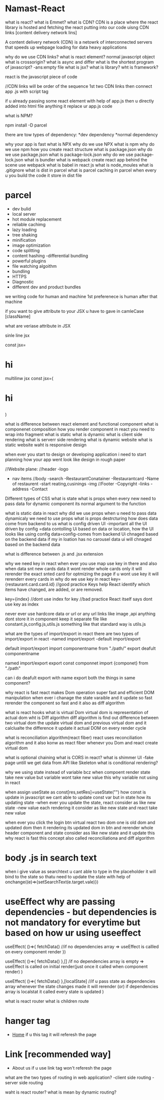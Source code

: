 # Namast-React
what is react?
what is Emmet?
what is CDN?
CDN is a place where the react library is hosted and fetching the react putting into our code uisng CDN links [content delivery network lins]

A content delivery network (CDN) is a netowrk of interconnected servers that speeds up webpage loading for data heavy applications

why do we use CDN links?
what is react element?
normal javascript object
what is crossorigin?
what is async and differ
what is the shortest program of javascript? 
-ans:empty file
what is jsx?
what is library?
wht is framework?

react is the javascript piece of code

//CDN links will be order of the sequence
1st two CDN links 
then connect app .js with script tag

if u already passing some react element with help of app.js then u directly added into html file anything it replace ur app.js code

what is NPM?

npm install
 -D parcel

there are tow types of dependency:
*dev dependency
*normal dependency

why your app is fast
what is NPX
why do we use NPX
what is npm
why do we use npm
how you create react structure
what is package.json
why do we use package.json
what is package-lock.json
why do we use package-lock.json
what is bundler
what is webpack
create react app behind the scene use webpack
what is babel in react js
what is node_moules
what is .gitignore
what is dist in parcel
what is parcel caching in parcel
when every u you build the code it store in dist file 

# parcel
- dev bulid
- local server
- hot module replacement 
- reliable cachimg
- lazy loading
- tree shaking
- minification
- image optimization
- code splitting
- content hashing
-differential bundling
- powerful plugins
- file watching algoithm
- bundling
- HTTPS
- Diagnostic
- different dev and product bundles

we writing code for human and machine 1st preferenece is human after that machine

if you want to give attribute to your JSX u have to gave in camleCase [className]

what are veriase attribute in JSX

sinle line jsx

const jsx=<h1>hi</h1>

multilinw jsx
const jsx=(<h1>
hi
</h1>)

what is difference between react element and functional component
what is componenet composition
how you render component in react
<reactcomponent/>  you need to wrap into fragment
what is static
what is dynamic
what is client side rendering
what is serverr side rendering
what is dynamic website
what is static website
waht is responsive design

when ever you start to design or developing application i need to start planning how your app went look like design in rough paper

//Website plane:
//header
 -logo
 - nav items
 //body
  -search
  -RestaurantConatainer
  -Restaurantcard
      -Name of restaurent
      -start reating,cusinings
      -img
//Footer
 -Copyright
 -links
 -address
 -Contact

 Different types of CSS
what is  state
what is props
when every new need to pass data for dynamic component 
its normal argument to the function

what is static data in react
why did we use props
when u need to pass data dynamicaly we need to use props
what is props destrcturing
how does data come from backend to us
what is config driven UI -important
all the UI driven by config =data
contolling Ui based on data or location, how the UI looks like using config
data=config-comes from backend
Ui chnaged based on the backend data if my in loation has no carousel data ui will chnaged based on the backend data

what is difference between .js and .jsx extension

why we need key in react
when ever you use map use key in there and also
when data snt new cards data it wont render whole cards only it will rerender the exact snted card for optmizing the page if u wont use key it will rerenderr every cards in 
why do we use key in react
key={restaurant.card.card.id}     //good practice
Keys help React identify which items have changed, are added, or are removed.


key={index}  //dont use index for key  //bad practice
React itself says dont use key as index 

never ever use hardcore data or url or any url links like image ,api anything dont store it in component keep it separate file
like constant.js,config.js,utils.js something like that standard way is utils.js

what are the types of import/export in react
there are two types of import/export in react
-named import/export
-default import/export

default import/export
  import componentname from "./path/"
  export deafult componentname

named import/export
  export const componnet
  import {componet} from "./path"

can i do deafult export with name export both the things in same component?

why react is fast
react makes Dom operation super fast and efficient DOM manipulation when ever i chanage the state varaible and it update so fast rerender the component so fast and it also as diff algorithm

what is react hooks
what is virtual Dom 
virtual dom is representation of actual dom
wht is Diff algorithm
diff algorithm is find out difference between two virtual dom the update virtual dom and previous virtual dom and it calclualte the difference it update it actual DOM on every render cycle

what is reconciliation algorithm(react fiber)
react uses reconciliation algorithm and it also konw as react fiber whenevr you Dom and react create virtual dom

what is optional chaining
what is CORS in react?
what is shimmer UI -fake page untill we get data from API like Skeleton
what is conditional rendering?

why we using state instead of variable bcz when compoent render state take new value but variable wont take new value this why variable not using in react 

when assign useState as const[res,setRes]=useState("") how const is update in javascript we cant able to update const var but in state how its updating state -when ever you update the state, react consider as like new state -new value each rendering it consider as like new state and react take new value


when ever you click the login btn virtual react two dom one is old dom and updated dom then it rendering its updated dom in btn and rerender whole header component and state consider ass like new state and it update this why react is fast this concept also called reconciliationa and diff algorithm

# body .js in search text
 when i give value as searchtext u cant able to type in the placeholder it will bind to the state so thatu need to update the state with help of onchange((e)=>{setSearchText(e.target.vale)})

 # useEffect why are passing dependencies - but dependencies is not mandatory for everytime but based on how ur using useeffect

useEffect(
  ()=>{
    fetchData()  //if no dependencies array => useEffect is callled on every component render
  })

 useEffect(
  ()=>{
    fetchData()
  },[] /if no dependencies array is empty => useEffect is called on initial render(just once it called when component render)
 )

 useEffect(
  ()=>{
    fetchData()
  },[localState]   //if u pass state as dependencies array whenever the state changes made it will rerender
  (or) if dependencies array is localstat it called every state is updated
 )

 what is react router
 what is children route

# hanger tag
<ul>
<li>
 <a href="/">Home</a> if u this tag it will referesh the page
</li>
</ul>

# Link   [recommended way]
<ul>
<li>
 <Link to="/About">About us</Link> if u use link tag won't referesh the page
</li>
</ul> 

what are the two types of routing in web application?
-client side routing
-server side routing

waht is react router?
what is mean by dynamic routing?
